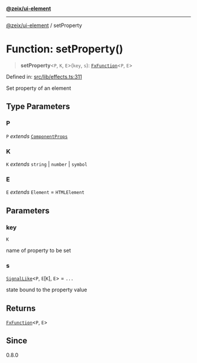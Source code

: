 [**@zeix/ui-element**](../README.md)

***

[@zeix/ui-element](../globals.md) / setProperty

# Function: setProperty()

> **setProperty**\<`P`, `K`, `E`\>(`key`, `s`): [`FxFunction`](../type-aliases/FxFunction.md)\<`P`, `E`\>

Defined in: [src/lib/effects.ts:311](https://github.com/zeixcom/ui-element/blob/fdee81c49c23952a5a7a3dbafc3562620a973123/src/lib/effects.ts#L311)

Set property of an element

## Type Parameters

### P

`P` *extends* [`ComponentProps`](../type-aliases/ComponentProps.md)

### K

`K` *extends* `string` \| `number` \| `symbol`

### E

`E` *extends* `Element` = `HTMLElement`

## Parameters

### key

`K`

name of property to be set

### s

[`SignalLike`](../type-aliases/SignalLike.md)\<`P`, `E`\[`K`\], `E`\> = `...`

state bound to the property value

## Returns

[`FxFunction`](../type-aliases/FxFunction.md)\<`P`, `E`\>

## Since

0.8.0

